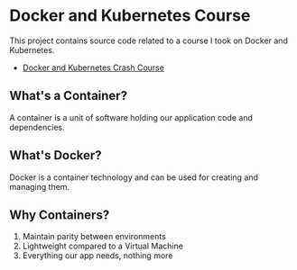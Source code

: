# Docker and Kubernetes Course

This project contains source code related to a course I took on Docker and Kubernetes.

- [Docker and Kubernetes Crash Course](https://www.udemy.com/course/docker-kubernetes-the-practical-guide/)

## What's a Container?

A container is a unit of software holding our application code and dependencies.

## What's Docker?

Docker is a container technology and can be used for creating and managing them.

## Why Containers?

1. Maintain parity between environments
2. Lightweight compared to a Virtual Machine
3. Everything our app needs, nothing more

